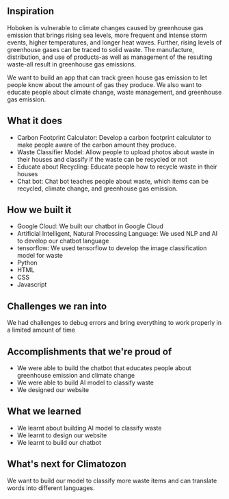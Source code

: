 ## Inspiration
Hoboken is vulnerable to climate changes caused by greenhouse gas emission that brings rising sea levels, more frequent and intense storm events, higher temperatures, and longer heat waves. Further, rising levels of greenhouse gases can be traced to solid waste. The manufacture, distribution, and use of products-as well as management of the resulting waste-all result in greenhouse gas emissions. 

We want to build an app that can track green house gas emission to let people know about the amount of gas they produce. We also want to educate people about climate change, waste management, and greenhouse gas emission. 

## What it does
- Carbon Footprint Calculator: Develop a carbon footprint calculator to make people aware of the carbon amount they produce.
- Waste Classifier Model: Allow people to upload photos about waste in their houses and classify if the waste can be recycled or not 
- Educate about Recycling: Educate people how to recycle waste in their houses
- Chat bot: Chat bot teaches people about waste,  which items can be recycled, climate change, and greenhouse gas emission.

## How we built it
- Google Cloud: We built our chatbot in Google Cloud
- Artificial Intelligent, Natural Processing Language: We used NLP and AI to develop our chatbot language
- tensorflow: We used tensorflow to develop the image classification model for waste
- Python
- HTML 
- CSS
- Javascript

## Challenges we ran into
We had challenges to debug errors and bring everything to work properly in a limited amount of time

## Accomplishments that we're proud of
- We were able to build the chatbot that educates people about greenhouse emission and climate change
- We were able to build  AI model to classify waste 
- We designed our website 

## What we learned
- We learnt about building AI model to classify waste 
- We learnt to design our website 
- We learnt to build our chatbot

## What's next for Climatozon
We want to build our model to classify more waste items and can translate words into different languages.
